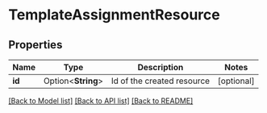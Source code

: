 # TemplateAssignmentResource

## Properties

Name | Type | Description | Notes
------------ | ------------- | ------------- | -------------
**id** | Option<**String**> | Id of the created resource | [optional]

[[Back to Model list]](../README.md#documentation-for-models) [[Back to API list]](../README.md#documentation-for-api-endpoints) [[Back to README]](../README.md)


